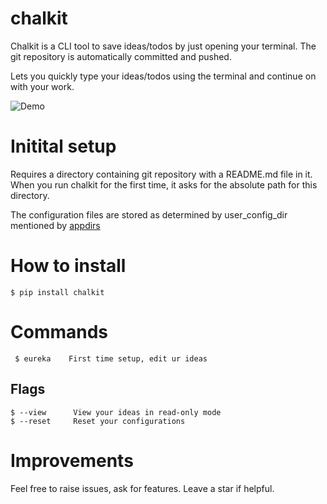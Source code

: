 # chalkit
Chalkit is a CLI tool to save ideas/todos by just opening your terminal.
The git repository is automatically committed and pushed.

Lets you quickly type your ideas/todos using the terminal and continue on with your work.

![Demo]()

# Initital setup
Requires a directory containing git repository with a README.md file in it.
When you run chalkit for the first time, it asks for the absolute path for this directory.

The configuration files are stored as determined by user_config_dir mentioned by [appdirs](https://pypi.org/project/appdirs/)

# How to install
``` 
$ pip install chalkit
```

# Commands
```
 $ eureka    First time setup, edit ur ideas
```

## Flags
```
$ --view      View your ideas in read-only mode
$ --reset     Reset your configurations
```
# Improvements
Feel free to raise issues, ask for features. Leave a star if helpful.